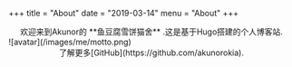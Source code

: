 +++
title = "About"
date = "2019-03-14"
menu = "About"
+++

<center>欢迎来到Akunor的 **鱼豆腐雪饼猫舍** .这是基于Hugo搭建的个人博客站.</center>
![avatar](/images/me/motto.png)


<center>了解更多[GitHub](https://github.com/akunorokia).</center>

